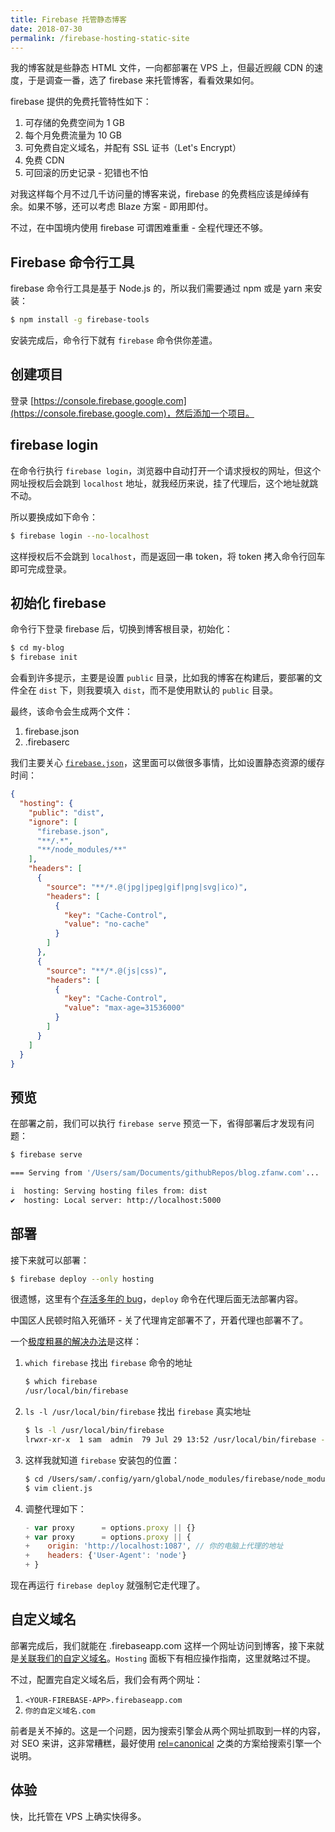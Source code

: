 ```yaml
---
title: Firebase 托管静态博客
date: 2018-07-30
permalink: /firebase-hosting-static-site
---
```


我的博客就是些静态 HTML 文件，一向都部署在 VPS 上，但最近觊觎 CDN 的速度，于是调查一番，选了 firebase 来托管博客，看看效果如何。

firebase 提供的免费托管特性如下：

1. 可存储的免费空间为 1 GB
2. 每个月免费流量为 10 GB
3. 可免费自定义域名，并配有 SSL 证书（Let's Encrypt）
4. 免费 CDN
5. 可回滚的历史记录 - 犯错也不怕

对我这样每个月不过几千访问量的博客来说，firebase 的免费档应该是绰绰有余。如果不够，还可以考虑 Blaze 方案 - 即用即付。

不过，在中国境内使用 firebase 可谓困难重重 - 全程代理还不够。

## Firebase 命令行工具

firebase 命令行工具是基于 Node.js 的，所以我们需要通过 npm 或是 yarn 来安装：

```bash
$ npm install -g firebase-tools
```
安装完成后，命令行下就有 `firebase` 命令供你差遣。

## 创建项目

登录 [https://console.firebase.google.com](https://console.firebase.google.com)，然后添加一个项目。

## firebase login

在命令行执行 `firebase login`，浏览器中自动打开一个请求授权的网址，但这个网址授权后会跳到 `localhost` 地址，就我经历来说，挂了代理后，这个地址就跳不动。

所以要换成如下命令：

```bash
$ firebase login --no-localhost
```
这样授权后不会跳到 `localhost`，而是返回一串 token，将 token 拷入命令行回车即可完成登录。

## 初始化 firebase

命令行下登录 firebase 后，切换到博客根目录，初始化：

```bash
$ cd my-blog
$ firebase init
```
会看到许多提示，主要是设置 `public` 目录，比如我的博客在构建后，要部署的文件全在 `dist` 下，则我要填入 `dist`，而不是使用默认的 `public` 目录。

最终，该命令会生成两个文件：

1. firebase.json
2. .firebaserc

我们主要关心 [`firebase.json`](https://firebase.google.com/docs/hosting/deploying#section-firebase-json)，这里面可以做很多事情，比如设置静态资源的缓存时间：

```json
{
  "hosting": {
    "public": "dist",
    "ignore": [
      "firebase.json",
      "**/.*",
      "**/node_modules/**"
    ],
    "headers": [
      {
        "source": "**/*.@(jpg|jpeg|gif|png|svg|ico)",
        "headers": [
          {
            "key": "Cache-Control",
            "value": "no-cache"
          }
        ]
      },
      {
        "source": "**/*.@(js|css)",
        "headers": [
          {
            "key": "Cache-Control",
            "value": "max-age=31536000"
          }
        ]
      }
    ]
  }
}
```
## 预览

在部署之前，我们可以执行 `firebase serve` 预览一下，省得部署后才发现有问题：

```bash
$ firebase serve

=== Serving from '/Users/sam/Documents/githubRepos/blog.zfanw.com'...

i  hosting: Serving hosting files from: dist
✔  hosting: Local server: http://localhost:5000
```

## 部署

接下来就可以部署：

```bash
$ firebase deploy --only hosting
```
很遗憾，这里有个[存活多年的 bug](https://github.com/firebase/firebase-tools/issues/155)，`deploy` 命令在代理后面无法部署内容。

中国区人民顿时陷入死循环 - 关了代理肯定部署不了，开着代理也部署不了。

一个[极度粗暴的解决办法](https://github.com/firebase/firebase-tools/issues/155#issuecomment-253255836)是这样：

1. `which firebase` 找出 `firebase` 命令的地址
    ```bash
    $ which firebase
    /usr/local/bin/firebase
    ```
2. `ls -l /usr/local/bin/firebase` 找出 `firebase` 真实地址
    ```bash
    $ ls -l /usr/local/bin/firebase
    lrwxr-xr-x  1 sam  admin  79 Jul 29 13:52 /usr/local/bin/firebase -> ../../../Users/sam/.config/yarn/global/node_modules/firebase-tools/bin/firebase
    ```
3. 这样我就知道 `firebase` 安装包的位置：
    ```bash
    $ cd /Users/sam/.config/yarn/global/node_modules/firebase/node_modules/faye-websocket/lib/faye/websocket/
    $ vim client.js
    ```
4. 调整代理如下：
    ```js
    - var proxy      = options.proxy || {}
    + var proxy      = options.proxy || {
    +    origin: 'http://localhost:1087', // 你的电脑上代理的地址
    +    headers: {'User-Agent': 'node'}  
    + }
    ```
现在再运行 `firebase deploy` 就强制它走代理了。

## 自定义域名

部署完成后，我们就能在 <YOUR-FIREBASE-APP>.firebaseapp.com 这样一个网址访问到博客，接下来就是[关联我们的自定义域名](https://firebase.google.com/docs/hosting/custom-domain?hl=zh-cn)。`Hosting` 面板下有相应操作指南，这里就略过不提。

不过，配置完自定义域名后，我们会有两个网址：

1. `<YOUR-FIREBASE-APP>.firebaseapp.com`
2. `你的自定义域名.com`

前者是关不掉的。这是一个问题，因为搜索引擎会从两个网址抓取到一样的内容，对 SEO 来讲，这非常糟糕，最好使用 [rel=canonical](https://support.google.com/webmasters/answer/139066?hl=zh-Hant) 之类的方案给搜索引擎一个说明。

## 体验

快，比托管在 VPS 上确实快得多。